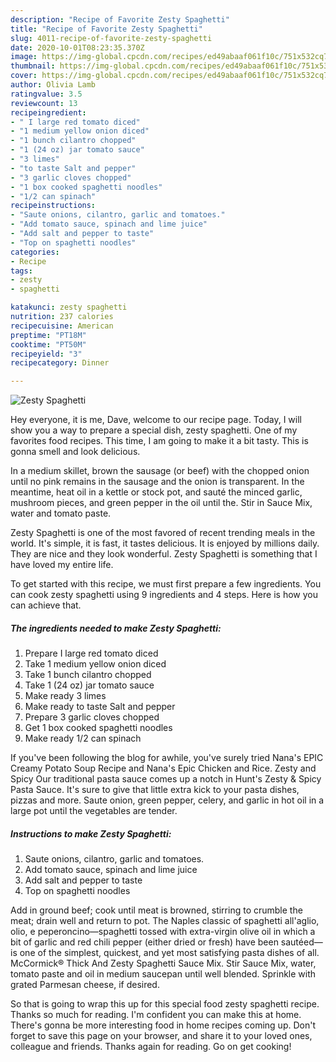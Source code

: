 ```yaml
---
description: "Recipe of Favorite Zesty Spaghetti"
title: "Recipe of Favorite Zesty Spaghetti"
slug: 4011-recipe-of-favorite-zesty-spaghetti
date: 2020-10-01T08:23:35.370Z
image: https://img-global.cpcdn.com/recipes/ed49abaaf061f10c/751x532cq70/zesty-spaghetti-recipe-main-photo.jpg
thumbnail: https://img-global.cpcdn.com/recipes/ed49abaaf061f10c/751x532cq70/zesty-spaghetti-recipe-main-photo.jpg
cover: https://img-global.cpcdn.com/recipes/ed49abaaf061f10c/751x532cq70/zesty-spaghetti-recipe-main-photo.jpg
author: Olivia Lamb
ratingvalue: 3.5
reviewcount: 13
recipeingredient:
- " I large red tomato diced"
- "1 medium yellow onion diced"
- "1 bunch cilantro chopped"
- "1 (24 oz) jar tomato sauce"
- "3 limes"
- "to taste Salt and pepper"
- "3 garlic cloves chopped"
- "1 box cooked spaghetti noodles"
- "1/2 can spinach"
recipeinstructions:
- "Saute onions, cilantro, garlic and tomatoes."
- "Add tomato sauce, spinach and lime juice"
- "Add salt and pepper to taste"
- "Top on spaghetti noodles"
categories:
- Recipe
tags:
- zesty
- spaghetti

katakunci: zesty spaghetti 
nutrition: 237 calories
recipecuisine: American
preptime: "PT18M"
cooktime: "PT50M"
recipeyield: "3"
recipecategory: Dinner

---
```



![Zesty Spaghetti](https://img-global.cpcdn.com/recipes/ed49abaaf061f10c/751x532cq70/zesty-spaghetti-recipe-main-photo.jpg)

Hey everyone, it is me, Dave, welcome to our recipe page. Today, I will show you a way to prepare a special dish, zesty spaghetti. One of my favorites food recipes. This time, I am going to make it a bit tasty. This is gonna smell and look delicious.

In a medium skillet, brown the sausage (or beef) with the chopped onion until no pink remains in the sausage and the onion is transparent. In the meantime, heat oil in a kettle or stock pot, and sauté the minced garlic, mushroom pieces, and green pepper in the oil until the. Stir in Sauce Mix, water and tomato paste.

Zesty Spaghetti is one of the most favored of recent trending meals in the world. It's simple, it is fast, it tastes delicious. It is enjoyed by millions daily. They are nice and they look wonderful. Zesty Spaghetti is something that I have loved my entire life.


To get started with this recipe, we must first prepare a few ingredients. You can cook zesty spaghetti using 9 ingredients and 4 steps. Here is how you can achieve that.

<!--inarticleads1-->

##### The ingredients needed to make Zesty Spaghetti:

1. Prepare  I large red tomato diced
1. Take 1 medium yellow onion diced
1. Take 1 bunch cilantro chopped
1. Take 1 (24 oz) jar tomato sauce
1. Make ready 3 limes
1. Make ready to taste Salt and pepper
1. Prepare 3 garlic cloves chopped
1. Get 1 box cooked spaghetti noodles
1. Make ready 1/2 can spinach


If you&#39;ve been following the blog for awhile, you&#39;ve surely tried Nana&#39;s EPIC Creamy Potato Soup Recipe and Nana&#39;s Epic Chicken and Rice. Zesty and Spicy Our traditional pasta sauce comes up a notch in Hunt&#39;s Zesty &amp; Spicy Pasta Sauce. It&#39;s sure to give that little extra kick to your pasta dishes, pizzas and more. Saute onion, green pepper, celery, and garlic in hot oil in a large pot until the vegetables are tender. 

<!--inarticleads2-->

##### Instructions to make Zesty Spaghetti:

1. Saute onions, cilantro, garlic and tomatoes.
1. Add tomato sauce, spinach and lime juice
1. Add salt and pepper to taste
1. Top on spaghetti noodles


Add in ground beef; cook until meat is browned, stirring to crumble the meat; drain well and return to pot. The Naples classic of spaghetti all&#39;aglio, olio, e peperoncino—spaghetti tossed with extra-virgin olive oil in which a bit of garlic and red chili pepper (either dried or fresh) have been sautéed—is one of the simplest, quickest, and yet most satisfying pasta dishes of all. McCormick® Thick And Zesty Spaghetti Sauce Mix. Stir Sauce Mix, water, tomato paste and oil in medium saucepan until well blended. Sprinkle with grated Parmesan cheese, if desired. 

So that is going to wrap this up for this special food zesty spaghetti recipe. Thanks so much for reading. I'm confident you can make this at home. There's gonna be more interesting food in home recipes coming up. Don't forget to save this page on your browser, and share it to your loved ones, colleague and friends. Thanks again for reading. Go on get cooking!
